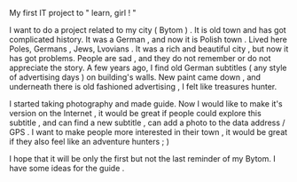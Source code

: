 My first IT project to " learn, girl ! "

I want to do a project related to my city ( Bytom ) . It is old town and has got complicated history. It was a German , and now it is Polish town . Lived here Poles, Germans , Jews, Lvovians . It was a rich and beautiful city  , but now it has got problems. People are sad , and they do not remember or do not appreciate the story. A few years ago, I find old German subtitles ( any style of advertising days ) on building's walls. New paint came down , and underneath there is old fashioned advertising , I felt like treasures hunter.

I started taking photography and made guide. Now I would like to make it's version on the Internet , it would be great if people could explore this subtitle , and can find a new subtitle , can add a photo to the data address / GPS . I want to make people more interested in their town , it would be great if they also  feel like an adventure hunters ; )

I hope that it will be only the first but not the last reminder of my Bytom. I have some ideas for the guide .
